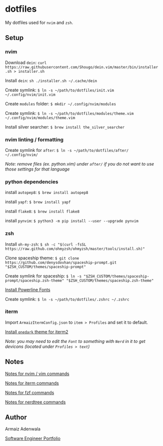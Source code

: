 # dotfiles

My dotfiles used for `nvim` and `zsh`.

## Setup

### nvim

Download `dein`: `curl https://raw.githubusercontent.com/Shougo/dein.vim/master/bin/installer.sh > installer.sh`

Install `dein`: `sh ./installer.sh ~/.cache/dein`

Create symlink: `$ ln -s ~/path/to/dotfiles/init.vim ~/.config/nvim/init.vim`

Create `modules` folder: `$ mkdir ~/.config/nvim/modules`

Create symlink: `$ ln -s ~/path/to/dotfiles/modules/theme.vim ~/.config/nvim/modules/theme.vim`

Install silver searcher: `$ brew install the_silver_searcher`

### nvim linting / formatting

Create symlink for `after`: `$ ln -s ~/path/to/dotfiles/after/ ~/.config/nvim/`

_Note: remove files (ex. python.vim) under `after/` if you do not want to use those settings for that language_

### python dependencies

install `autopep8`: `$ brew install autopep8`

install `yapf`: `$ brew install yapf`

install `flake8`: `$ brew install flake8`

install `pynvim`: `$ python3 -m pip install --user --upgrade pynvim`

### zsh
Install `oh-my-zsh`: `$ sh -c "$(curl -fsSL https://raw.github.com/ohmyzsh/ohmyzsh/master/tools/install.sh)"`

Clone spaceship theme: `$ git clone https://github.com/denysdovhan/spaceship-prompt.git "$ZSH_CUSTOM/themes/spaceship-prompt"`

Create symlink for spaceship: `$ ln -s "$ZSH_CUSTOM/themes/spaceship-prompt/spaceship.zsh-theme" "$ZSH_CUSTOM/themes/spaceship.zsh-theme"`

[Install Powerline Fonts](https://github.com/powerline/fonts)

Create symlink: `$ ln -s ~/path/to/dotfiles/.zshrc ~/.zshrc`

### iterm
Import `ArmaizItermConfig.json` to `item > Profiles` and set it to default.

[Install `onedark` theme for iterm2](https://github.com/nathanbuchar/atom-one-dark-terminal)

_Note: you may need to edit the `Font` to something with `Nerd` in it to get devicons (located under `Profiles > text`)_

## Notes

[Notes for nvim / vim commands](NVIM_NOTES.md)

[Notes for iterm commands](ITERM_NOTES.md)

[Notes for fzf commands](FZF_NOTES.md)

[Notes for nerdtree commands](NERDTREE_NOTES.md)


## Author

Armaiz Adenwala

[Software Engineer Portfolio](https://armaizadenwala.com/)

